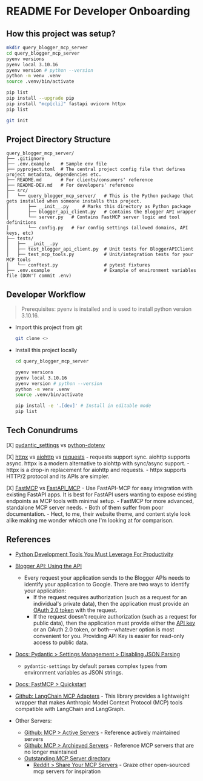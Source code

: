 # README For Developer Onboarding

## How this project was setup?

```bash
mkdir query_blogger_mcp_server
cd query_blogger_mcp_server
pyenv versions
pyenv local 3.10.16
pyenv version # python --version
python -m venv .venv
source .venv/bin/activate

pip list
pip install --upgrade pip
pip install "mcp[cli]" fastapi uvicorn httpx
pip list

git init
```

## Project Directory Structure

```
query_blogger_mcp_server/
├── .gitignore
├── .env.example    # Sample env file
├── pyproject.toml  # The central project config file that defines project metadata, dependencies etc.
├── README.md       # For clients/consumers' reference
├── README-DEV.md   # For developers' reference
├── src/
│   └── query_blogger_mcp_server/   # This is the Python package that gets installed when someone installs this project.
│       ├── __init__.py     # Marks this directory as Python package
│       ├── blogger_api_client.py   # Contains the Blogger API wrapper
│       └── server.py   # Contains FastMCP server logic and tool definitions
│       └── config.py   # For config settings (allowed domains, API keys, etc)
├── tests/
│   ├── __init__.py
│   ├── test_blogger_api_client.py  # Unit tests for BloggerAPIClient
│   ├── test_mcp_tools.py           # Unit/integration tests for your MCP tools
│   └── conftest.py                 # pytest fixtures
├── .env.example                    # Example of environment variables file (DON'T commit .env)
```

## Developer Workflow

> Prerequisites: pyenv is installed and is used to install python version 3.10.16.

- Import this project from git
    ```bash
    git clone <>
    ```

- Install this project locally
    ```bash
    cd query_blogger_mcp_server

    pyenv versions
    pyenv local 3.10.16
    pyenv version # python --version
    python -m venv .venv
    source .venv/bin/activate

    pip install -e '.[dev]' # Install in editable mode
    pip list
    ```

## Tech Conundrums

[X] [pydantic_settings](https://docs.pydantic.dev/latest/concepts/pydantic_settings/) vs [python-dotenv](https://github.com/theskumar/python-dotenv)

[X] [httpx](https://github.com/encode/httpx/) vs [aiohttp](https://docs.aiohttp.org/en/stable/) vs [requests](https://requests.readthedocs.io/en/latest/)
    - requests support sync. aiohttp supports async. httpx is a modern alternative to aiohttp with sync/async support.
    - httpx is a drop-in replacement for aiohttp and requests.
    - httpx supports HTTP/2 protocol and its APIs are simpler.

[X] [FastMCP](https://github.com/jlowin/fastmcp/) vs [FastAPI_MCP](https://github.com/tadata-org/fastapi_mcp)
    - Use FastAPI-MCP for easy integration with existing FastAPI apps. It is best for FastAPI users wanting to expose existing endpoints as MCP tools with minimal setup.
    - FastMCP for more advanced, standalone MCP server needs.
    - Both of them suffer from poor documentation. - Hect, to me, their website theme, and content style look alike making me wonder whicch one I'm looking at for comparison.

## References

- [Python Development Tools You Must Leverage For Productivity](https://blog.codonomics.com/2025/01/python-development-tools-you-must-leverage.html.html)

- [Blogger API: Using the API](https://developers.google.com/blogger/docs/3.0/using#APIKey)
    - Every request your application sends to the Blogger APIs needs to identify your application to Google. There are two ways to identify your application:
        - If the request requires authorization (such as a request for an individual's private data), then the application must provide an [OAuth 2.0 token](https://developers.google.com/blogger/docs/3.0/using#AboutAuthorization) with the request.
        - If the request doesn't require authorization (such as a request for public data), then the application must provide either the [API key](https://developers.google.com/blogger/docs/3.0/using#APIKey) or an OAuth 2.0 token, or both—whatever option is most convenient for you. Providing API Key is easier for read-only access to public data.

- [Docs: Pydantic > Settings Management > Disabling JSON Parsing](https://docs.pydantic.dev/latest/concepts/pydantic_settings/#disabling-json-parsing)
    - `pydantic-settings` by default parses complex types from environment variables as JSON strings.

- [Docs: FastMCP > Quickstart](https://gofastmcp.com/getting-started/quickstart)

- [Github: LangChain MCP Adapters](https://github.com/langchain-ai/langchain-mcp-adapters) - This library provides a lightweight wrapper that makes Anthropic Model Context Protocol (MCP) tools compatible with LangChain and LangGraph.

- Other Servers:
    - [Github: MCP > Active Servers](https://github.com/modelcontextprotocol/servers) - Reference actively maintained servers
    - [Github: MCP > Archieved Servers](https://github.com/modelcontextprotocol/servers-archived) - Reference MCP servers that are no longer maintained
    - [Outstanding MCP Server directory](https://www.mcpdirs.org/)
        - [Reddit > Share Your MCP Servers](https://www.reddit.com/r/mcp/comments/1li6sdj/share_your_mcp_servers/) - Graze other open-sourced mcp servers for inspiration
